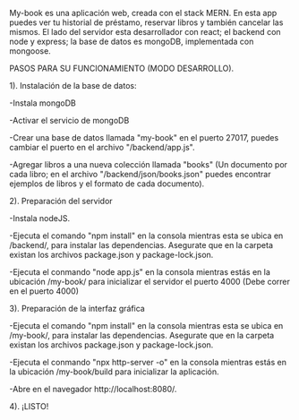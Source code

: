 My-book es una aplicación web, creada con el stack MERN. En esta app puedes ver tu historial de préstamo, 
reservar libros y también cancelar las mismos. El lado del servidor esta desarrollador con react; el backend con node y express; 
la base de datos es mongoDB, implementada con mongoose.




PASOS PARA SU FUNCIONAMIENTO (MODO DESARROLLO).



1). Instalación de la base de datos:

  
  -Instala mongoDB
  
  -Activar el servicio de mongoDB
  
  -Crear una base de datos llamada "my-book" en el puerto 27017, puedes cambiar el puerto en el archivo "/backend/app.js".
  
  -Agregar libros a una nueva colección llamada "books" (Un documento por cada libro; en el archivo "/backend/json/books.json" puedes encontrar ejemplos de libros y el formato de cada documento).
  
  
2). Preparación del servidor 
  
  
  -Instala nodeJS.
  
  -Ejecuta el comando "npm install" en la consola mientras esta se ubica en /backend/, para instalar las dependencias. Asegurate que en la carpeta existan los archivos package.json y package-lock.json.
  
  -Ejecuta el conmando "node app.js" en la consola mientras estás en la ubicación /my-book/ para inicializar el servidor el puerto 4000 (Debe correr en el puerto 4000)
  
  
3). Preparación de la interfaz gráfica 


  -Ejecuta el comando "npm install" en la consola mientras esta se ubica en /my-book/, para instalar las dependencias. Asegurate que en la carpeta existan los archivos package.json y package-lock.json.
  
  -Ejecuta el conmando "npx http-server -o" en la consola mientras estás en la ubicación /my-book/build para inicializar la aplicación.
  
  -Abre en el navegador http://localhost:8080/.
  
  
4). ¡LISTO!
  
  
  
